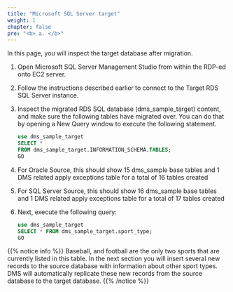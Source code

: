 ```yaml
---
title: "Microsoft SQL Server target"
weight: 1
chapter: false
pre: "<b> a. </b>"
---
```


In this page, you will inspect the target database after migration.

1. Open Microsoft SQL Server Management Studio from within the RDP-ed onto EC2 server.

1. Follow the instructions described earlier to connect to the Target RDS SQL Server instance.

1. Inspect the migrated RDS SQL database (dms_sample_target) content, and make sure the following tables have migrated over. You can do that by opening a New Query window to execute the following statement.

    ```sql
    use dms_sample_target
    SELECT *
    FROM dms_sample_target.INFORMATION_SCHEMA.TABLES;
    GO
    ```

1. For Oracle Source, this should show 15 dms_sample base tables and 1 DMS related apply exceptions table for a total of 16 tables created

1. For SQL Server Source, this should show 16 dms_sample base tables and 1 DMS related apply exceptions table for a total of 17 tables created

1. Next, execute the following query:

    ```sql
    use dms_sample_target
    SELECT * FROM dms_sample_target.sport_type;
    GO
    ```

{{% notice info %}}
Baseball, and football are the only two sports that are currently listed in this table. In the next section you will insert several new records to the source database with information about other sport types. DMS will automatically replicate these new records from the source database to the target database.
{{% /notice %}}